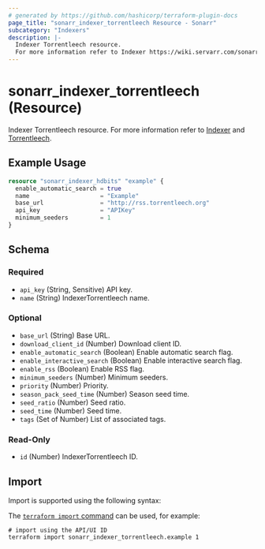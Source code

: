 ```yaml
---
# generated by https://github.com/hashicorp/terraform-plugin-docs
page_title: "sonarr_indexer_torrentleech Resource - Sonarr"
subcategory: "Indexers"
description: |-
  Indexer Torrentleech resource.
  For more information refer to Indexer https://wiki.servarr.com/sonarr/settings#indexers and Torrentleech https://wiki.servarr.com/sonarr/supported#torrentleech.
---
```


# sonarr_indexer_torrentleech (Resource)

<!-- subcategory:Indexers -->
Indexer Torrentleech resource.
For more information refer to [Indexer](https://wiki.servarr.com/sonarr/settings#indexers) and [Torrentleech](https://wiki.servarr.com/sonarr/supported#torrentleech).

## Example Usage

```terraform
resource "sonarr_indexer_hdbits" "example" {
  enable_automatic_search = true
  name                    = "Example"
  base_url                = "http://rss.torrentleech.org"
  api_key                 = "APIKey"
  minimum_seeders         = 1
}
```

<!-- schema generated by tfplugindocs -->
## Schema

### Required

- `api_key` (String, Sensitive) API key.
- `name` (String) IndexerTorrentleech name.

### Optional

- `base_url` (String) Base URL.
- `download_client_id` (Number) Download client ID.
- `enable_automatic_search` (Boolean) Enable automatic search flag.
- `enable_interactive_search` (Boolean) Enable interactive search flag.
- `enable_rss` (Boolean) Enable RSS flag.
- `minimum_seeders` (Number) Minimum seeders.
- `priority` (Number) Priority.
- `season_pack_seed_time` (Number) Season seed time.
- `seed_ratio` (Number) Seed ratio.
- `seed_time` (Number) Seed time.
- `tags` (Set of Number) List of associated tags.

### Read-Only

- `id` (Number) IndexerTorrentleech ID.

## Import

Import is supported using the following syntax:

The [`terraform import` command](https://developer.hashicorp.com/terraform/cli/commands/import) can be used, for example:

```shell
# import using the API/UI ID
terraform import sonarr_indexer_torrentleech.example 1
```
